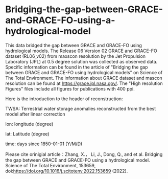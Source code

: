 # Bridging-the-gap-between-GRACE-and-GRACE-FO-using-a-hydrological-model

This data bridged the gap between GRACE and GRACE-FO using hydrological models. The Release 06 Version 02 GRACE and GRACE-FO dataset (RL06_v02) from maxscon resolution by the Jet Propulsion Laboratory (JPL) at 0.5 degree solution was collected as observed data. Specific information can be found in the article of "Bridging the gap between GRACE and GRACE-FO using hydrological models" on Science of The Total Environment. The information about GRACE dataset and mascon resolution can be found at https://grace.jpl.nasa.gov/. The "High resolution Figures" files include all figures for publications with 400 ppi.

Here is the introduction to the header of reconstruction:

TWSA: Terrestrial water storage anomalies reconstructed from the best model after linear correction

lon: longitude (degree)

lat: Latitude (degree)

time: days since 1850-01-01 (Y/M/D)

Please cite orinigial article：Zhang, X.， Li, J., Dong, Q., and et al. Bridging the gap between GRACE and GRACE-FO using a hydrological model. Science of The Total Environment, 153659, doi:https://doi.org/10.1016/j.scitotenv.2022.153659 (2022).
